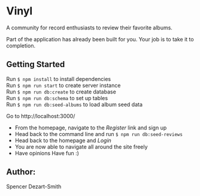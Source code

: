 # Vinyl

A community for record enthusiasts to review their favorite albums.

Part of the application has already been built for you. Your job is to take it to completion.

## Getting Started

Run `$ npm install` to install dependencies  
Run `$ npm run start` to create server instance  
Run `$ npm run db:create` to create database  
Run `$ npm run db:schema` to set up tables  
Run `$ npm run db:seed-albums` to load album seed data  

Go to http://localhost:3000/
  - From the homepage, navigate to the *Register* link and sign up
  - Head back to the command line and run `$ npm run db:seed-reviews`
  - Head back to the homepage and *Login*
  - You are now able to navigate all around the site freely
  - Have opinions Have fun :)


## Author:
  Spencer Dezart-Smith
